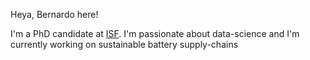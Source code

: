 Heya, Bernardo here!

I'm a PhD candidate at [ISF](https://www.uts.edu.au/isf).
I'm passionate about data-science and I'm currently working on sustainable battery supply-chains
